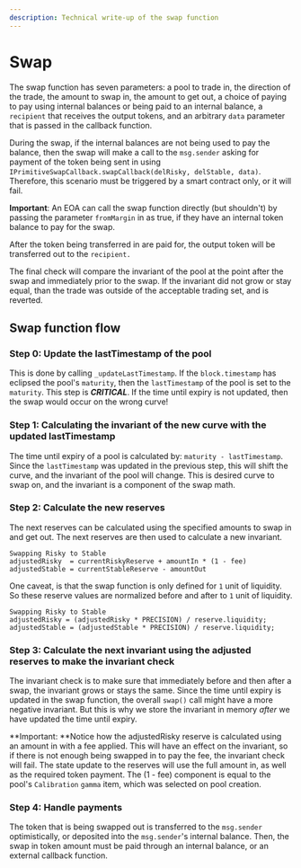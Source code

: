 ```yaml
---
description: Technical write-up of the swap function
---
```


# Swap

The swap function has seven parameters: a pool to trade in, the direction of the trade, the amount to swap in, the amount to get out, a choice of paying to pay using internal balances or being paid to an internal balance, a `recipient` that receives the output tokens, and an arbitrary `data` parameter that is passed in the callback function.

During the swap, if the internal balances are not being used to pay the balance, then the swap will make a call to the `msg.sender` asking for payment of the token being sent in using `IPrimitiveSwapCallback.swapCallback(delRisky, delStable, data)`. Therefore, this scenario must be triggered by a smart contract only, or it will fail.&#x20;

**Important**: An EOA can call the swap function directly (but shouldn't) by passing the parameter `fromMargin` in as true, if they have an internal token balance to pay for the swap.

After the token being transferred in are paid for, the output token will be transferred out to the `recipient.`

The final check will compare the invariant of the pool at the point after the swap and immediately prior to the swap. If the invariant did not grow or stay equal, than the trade was outside of the acceptable trading set, and is reverted.

## Swap function flow

### Step 0: Update the lastTimestamp of the pool

This is done by calling `_updateLastTimestamp`. If the `block.timestamp` has eclipsed the pool's `maturity`, then the `lastTimestamp` of the pool is set to the `maturity`. This step is _**CRITICAL**_. If the time until expiry is not updated, then the swap would occur on the wrong curve!

### Step 1: Calculating the invariant of the new curve with the updated lastTimestamp

The time until expiry of a pool is calculated by: `maturity - lastTimestamp`. Since the `lastTimestamp` was updated in the previous step, this will shift the curve, and the invariant of the pool will change. This is desired curve to swap on, and the invariant is a component of the swap math.

### Step 2: Calculate the new reserves

The next reserves can be calculated using the specified amounts to swap in and get out. The next reserves are then used to calculate a new invariant.

```
Swapping Risky to Stable
adjustedRisky  = currentRiskyReserve + amountIn * (1 - fee)
adjustedStable = currentStableReserve - amountOut
```

One caveat, is that the swap function is only defined for `1` unit of liquidity. So these reserve values are normalized before and after to `1` unit of liquidity.

```
Swapping Risky to Stable
adjustedRisky = (adjustedRisky * PRECISION) / reserve.liquidity;
adjustedStable = (adjustedStable * PRECISION) / reserve.liquidity;
```



### Step 3: Calculate the next invariant using the adjusted reserves  to make the invariant check

The invariant check is to make sure that immediately before and then after a swap, the invariant grows or stays the same. Since the time until expiry is updated in the swap function, the overall `swap()` call might have a more negative invariant. But this is why we store the invariant in memory _after_ we have updated the time until expiry.

**Important: **Notice how the adjustedRisky reserve is calculated using an amount in with a fee applied. This will have an effect on the invariant, so if there is not enough being swapped in to pay the fee, the invariant check will fail. The state update to the reserves will use the full amount in, as well as the required token payment. The (1 - fee) component is equal to the pool's `Calibration` `gamma` item, which was selected on pool creation.

### Step 4: Handle payments

The token that is being swapped out is transferred to the `msg.sender` optimistically, or deposited into the `msg.sender`'s internal balance. Then, the swap in token amount must be paid through an internal balance, or an external callback function.

